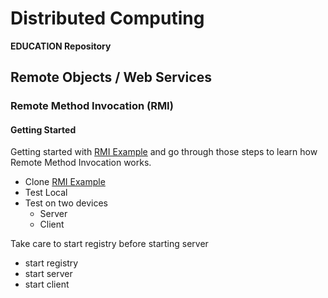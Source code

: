 # Distributed Computing #

**EDUCATION Repository**

## Remote Objects / Web Services ##

### Remote Method Invocation (RMI) ###

#### Getting Started
Getting started with [RMI Example](rmi) and go through those steps to learn how Remote Method Invocation works.

- Clone [RMI Example](rmi)
- Test Local
- Test on two devices
  - Server
  - Client


Take care to start registry before starting server

- start registry
- start server
- start client
 